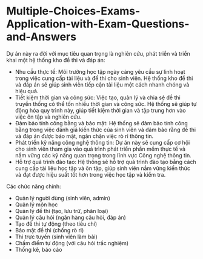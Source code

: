 # Multiple-Choices-Exams-Application-with-Exam-Questions-and-Answers

Dự án này ra đời với mục tiêu quan trọng là nghiên cứu, phát triển và triển khai một hệ thống kho đề thi và đáp án:
- Nhu cầu thực tế: Môi trường học tập ngày càng yêu cầu sự linh hoạt trong việc cung cấp tài liệu và đề thi cho sinh viên. Hệ thống kho đề thi và đáp án sẽ giúp sinh viên tiếp cận tài liệu một cách nhanh chóng và hiệu quả.
- Tiết kiệm thời gian và công sức: Việc tạo, quản lý và chia sẻ đề thi truyền thống có thể tốn nhiều thời gian và công sức. Hệ thống sẽ giúp tự động hóa quy trình này, giúp tiết kiệm thời gian và tập trung hơn vào việc ôn tập và nghiên cứu.
- Đảm bảo tính công bằng và bảo mật: Hệ thống sẽ đảm bảo tính công bằng trong việc đánh giá kiến thức của sinh viên và đảm bảo rằng đề thi và đáp án được bảo mật, ngăn chặn việc rò rỉ thông tin.
- Phát triển kỹ năng công nghệ thông tin: Dự án này sẽ cung cấp cơ hội cho sinh viên tham gia vào quá trình phát triển phần mềm thực tế và nắm vững các kỹ năng quan trọng trong lĩnh vực Công nghệ thông tin.
- Hỗ trợ quá trình đào tạo: Hệ thống sẽ hỗ trợ quá trình đào tạo bằng cách cung cấp tài liệu học tập và ôn tập, giúp sinh viên nắm vững kiến thức và đạt được hiệu suất tốt hơn trong việc học tập và kiểm tra.

Các chức năng chính:
- Quản lý người dùng (sinh viên, admin)
- Quản lý môn học
- Quản lý đề thi (tạo, lưu trữ, phân loại)
- Quản lý câu hỏi (ngân hàng câu hỏi, đáp án)
- Tạo đề thi tự động (theo tiêu chí)
- Bảo mật đề thi (chống rò rỉ)
- Thi trực tuyến (sinh viên làm bài)
- Chấm điểm tự động (với câu hỏi trắc nghiệm)
- Thống kê, báo cáo
